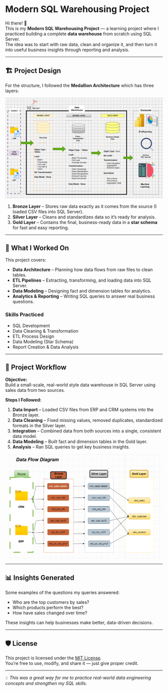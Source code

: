 # Modern SQL Warehousing Project

Hi there! 👋  
This is my **Modern SQL Warehousing Project** — a learning project where I practiced building a complete **data warehouse** from scratch using SQL Server.  
The idea was to start with raw data, clean and organize it, and then turn it into useful business insights through reporting and analysis.

---

## 🏗️ Project Design

For the structure, I followed the **Medallion Architecture** which has three layers:  

![Data Architecture](docs/Architecture_Diagram.png)

1. **Bronze Layer** – Stores raw data exactly as it comes from the source (I loaded CSV files into SQL Server).  
2. **Silver Layer** – Cleans and standardizes data so it’s ready for analysis.  
3. **Gold Layer** – Contains the final, business-ready data in a **star schema** for fast and easy reporting.


---

## 📖 What I Worked On

This project covers:

- **Data Architecture** – Planning how data flows from raw files to clean tables.  
- **ETL Pipelines** – Extracting, transforming, and loading data into SQL Server.  
- **Data Modeling** – Designing fact and dimension tables for analytics.  
- **Analytics & Reporting** – Writing SQL queries to answer real business questions.

### Skills Practiced
- SQL Development  
- Data Cleaning & Transformation  
- ETL Process Design  
- Data Modeling (Star Schema)  
- Report Creation & Data Analysis  

---

## 🚀 Project Workflow

**Objective:**  
Build a small-scale, real-world style data warehouse in SQL Server using sales data from two sources.

**Steps I Followed:**
1. **Data Import** – Loaded CSV files from ERP and CRM systems into the Bronze layer.  
2. **Data Cleaning** – Fixed missing values, removed duplicates, standardized formats in the Silver layer.  
3. **Integration** – Combined data from both sources into a single, consistent data model.  
4. **Data Modeling** – Built fact and dimension tables in the Gold layer.  
5. **Analysis** – Ran SQL queries to get key business insights.

![Data Flow](docs/data_flow.png)

---

## 📊 Insights Generated

Some examples of the questions my queries answered:
- Who are the top customers by sales?
- Which products perform the best?
- How have sales changed over time?

These insights can help businesses make better, data-driven decisions.

---


## 🛡️ License

This project is licensed under the [MIT License](LICENSE).  
You’re free to use, modify, and share it — just give proper credit.

---

💡 *This was a great way for me to practice real-world data engineering concepts and strengthen my SQL skills.*


